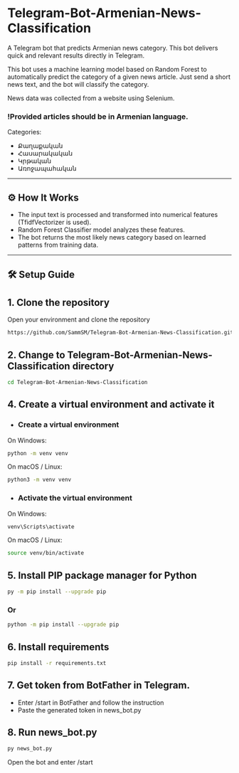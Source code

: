 # Telegram-Bot-Armenian-News-Classification
A Telegram bot that predicts Armenian news category. This bot delivers quick and relevant results directly in Telegram.

This bot uses a machine learning model based on Random Forest to automatically predict the category of a given news article. Just send a short news text, and the bot will classify the category.

News data was collected from a website using Selenium.

### !Provided articles should be in Armenian language.
Categories:
- Քաղաքական
- Հասարակական
- Կրթական
- Առոջապահական
---

## ⚙️ How It Works

- The input text is processed and transformed into numerical features (TfidfVectorizer is used).
- Random Forest Classifier model analyzes these features.
- The bot returns the most likely news category based on learned patterns from training data.

---

## 🛠️ Setup Guide

## 1. Clone the repository
Open your environment and clone the repository
```bash
https://github.com/SammSM/Telegram-Bot-Armenian-News-Classification.git
```
## 2. Change to Telegram-Bot-Armenian-News-Classification directory
```bash
cd Telegram-Bot-Armenian-News-Classification
```

## 4. Create a virtual environment and activate it

- ### Create a virtual environment
On Windows:
```bash
python -m venv venv
```
On macOS / Linux:
```bash
python3 -m venv venv
```
- ### Activate the virtual environment
On Windows:
```bash
venv\Scripts\activate
```
On macOS / Linux:
```bash
source venv/bin/activate
```

## 5. Install PIP package manager for Python
```bash
py -m pip install --upgrade pip
```
### Or
```bash
python -m pip install --upgrade pip
```

## 6. Install requirements
```bash
pip install -r requirements.txt
```

## 7. Get token from BotFather in Telegram.
- Enter /start in BotFather and follow the instruction
- Paste the generated token in news_bot.py

## 8. Run news_bot.py
```bash
py news_bot.py
```
Open the bot and enter /start
